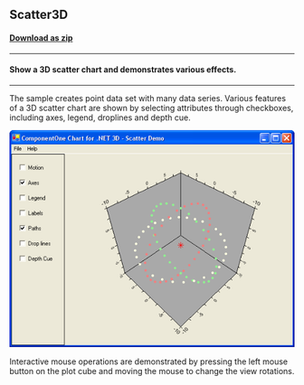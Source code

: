 ## Scatter3D
#### [Download as zip](https://grapecity.github.io/DownGit/#/home?url=https://github.com/GrapeCity/ComponentOne-WinForms-Samples/tree/master/NetFramework\Charts\CS\Scatter3D)
____
#### Show a 3D scatter chart and demonstrates various effects.
____
The sample creates point data set with many data series. Various features of a 3D scatter chart are shown by selecting attributes through checkboxes, including axes, legend, droplines and depth cue.

![screenshot](screenshot.png)

Interactive mouse operations are demonstrated by pressing the left mouse button on the plot cube and moving the mouse to change the view rotations.